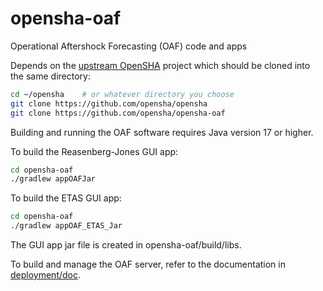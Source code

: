 # opensha-oaf
Operational Aftershock Forecasting (OAF) code and apps

Depends on the [upstream OpenSHA](https://github.com/opensha/opensha) project which should be cloned into the same directory:

```bash
cd ~/opensha    # or whatever directory you choose
git clone https://github.com/opensha/opensha
git clone https://github.com/opensha/opensha-oaf
```

Building and running the OAF software requires Java version 17 or higher.

To build the Reasenberg-Jones GUI app:

```bash
cd opensha-oaf
./gradlew appOAFJar
```

To build the ETAS GUI app:

```bash
cd opensha-oaf
./gradlew appOAF_ETAS_Jar
```

The GUI app jar file is created in opensha-oaf/build/libs.

To build and manage the OAF server, refer to the documentation in [deployment/doc](deployment/doc).
